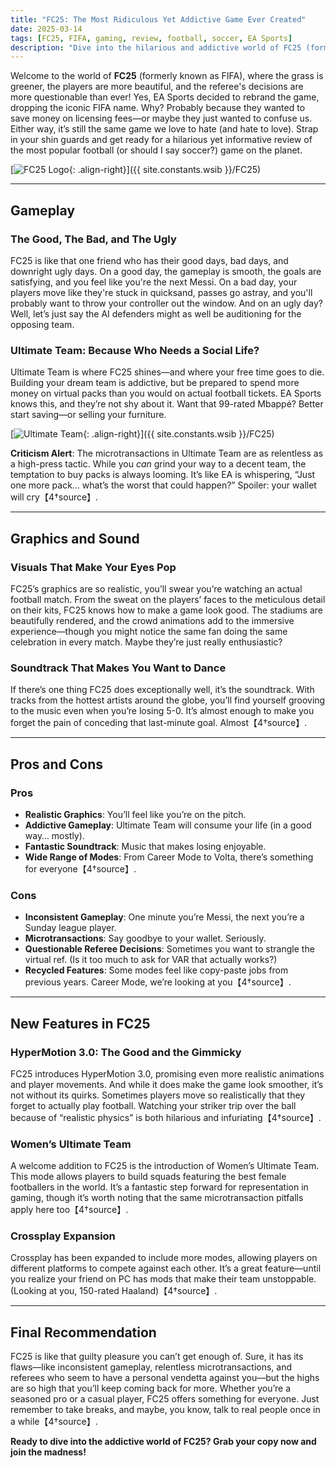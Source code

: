 ```yaml
---
title: "FC25: The Most Ridiculous Yet Addictive Game Ever Created"
date: 2025-03-14
tags: [FC25, FIFA, gaming, review, football, soccer, EA Sports]
description: "Dive into the hilarious and addictive world of FC25 (formerly FIFA). Explore its gameplay, graphics, pros, cons, and why it’s the ultimate guilty pleasure for gamers."
---
```


Welcome to the world of **FC25** (formerly known as FIFA), where the grass is greener, the players are more beautiful, and the referee's decisions are more questionable than ever! Yes, EA Sports decided to rebrand the game, dropping the iconic FIFA name. Why? Probably because they wanted to save money on licensing fees—or maybe they just wanted to confuse us. Either way, it’s still the same game we love to hate (and hate to love). Strap in your shin guards and get ready for a hilarious yet informative review of the most popular football (or should I say soccer?) game on the planet.

[![FC25 Logo](https://i.imgur.com/aHm1goAm.jpeg){: .align-right}]({{ site.constants.wsib }}/FC25)

---

## Gameplay

### The Good, The Bad, and The Ugly

FC25 is like that one friend who has their good days, bad days, and downright ugly days. On a good day, the gameplay is smooth, the goals are satisfying, and you feel like you're the next Messi. On a bad day, your players move like they're stuck in quicksand, passes go astray, and you'll probably want to throw your controller out the window. And on an ugly day? Well, let’s just say the AI defenders might as well be auditioning for the opposing team.

### Ultimate Team: Because Who Needs a Social Life?

Ultimate Team is where FC25 shines—and where your free time goes to die. Building your dream team is addictive, but be prepared to spend more money on virtual packs than you would on actual football tickets. EA Sports knows this, and they’re not shy about it. Want that 99-rated Mbappé? Better start saving—or selling your furniture.

[![Ultimate Team](https://i.imgur.com/EIEb9WGm.jpeg){: .align-right}]({{ site.constants.wsib }}/FC25)

**Criticism Alert**: The microtransactions in Ultimate Team are as relentless as a high-press tactic. While you *can* grind your way to a decent team, the temptation to buy packs is always looming. It’s like EA is whispering, “Just one more pack… what’s the worst that could happen?” Spoiler: your wallet will cry【4†source】.

---

## Graphics and Sound

### Visuals That Make Your Eyes Pop

FC25’s graphics are so realistic, you’ll swear you’re watching an actual football match. From the sweat on the players’ faces to the meticulous detail on their kits, FC25 knows how to make a game look good. The stadiums are beautifully rendered, and the crowd animations add to the immersive experience—though you might notice the same fan doing the same celebration in every match. Maybe they’re just really enthusiastic?

### Soundtrack That Makes You Want to Dance

If there’s one thing FC25 does exceptionally well, it’s the soundtrack. With tracks from the hottest artists around the globe, you’ll find yourself grooving to the music even when you’re losing 5-0. It’s almost enough to make you forget the pain of conceding that last-minute goal. Almost【4†source】.

---

## Pros and Cons

### Pros

- **Realistic Graphics**: You’ll feel like you’re on the pitch.
- **Addictive Gameplay**: Ultimate Team will consume your life (in a good way… mostly).
- **Fantastic Soundtrack**: Music that makes losing enjoyable.
- **Wide Range of Modes**: From Career Mode to Volta, there’s something for everyone【4†source】.

### Cons

- **Inconsistent Gameplay**: One minute you’re Messi, the next you’re a Sunday league player.
- **Microtransactions**: Say goodbye to your wallet. Seriously.
- **Questionable Referee Decisions**: Sometimes you want to strangle the virtual ref. (Is it too much to ask for VAR that actually works?)
- **Recycled Features**: Some modes feel like copy-paste jobs from previous years. Career Mode, we’re looking at you【4†source】.

---

## New Features in FC25

### HyperMotion 3.0: The Good and the Gimmicky

FC25 introduces HyperMotion 3.0, promising even more realistic animations and player movements. And while it does make the game look smoother, it’s not without its quirks. Sometimes players move so realistically that they forget to actually play football. Watching your striker trip over the ball because of “realistic physics” is both hilarious and infuriating【4†source】.

### Women’s Ultimate Team

A welcome addition to FC25 is the introduction of Women’s Ultimate Team. This mode allows players to build squads featuring the best female footballers in the world. It’s a fantastic step forward for representation in gaming, though it’s worth noting that the same microtransaction pitfalls apply here too【4†source】.

### Crossplay Expansion

Crossplay has been expanded to include more modes, allowing players on different platforms to compete against each other. It’s a great feature—until you realize your friend on PC has mods that make their team unstoppable. (Looking at you, 150-rated Haaland)【4†source】.

---

## Final Recommendation

FC25 is like that guilty pleasure you can’t get enough of. Sure, it has its flaws—like inconsistent gameplay, relentless microtransactions, and referees who seem to have a personal vendetta against you—but the highs are so high that you’ll keep coming back for more. Whether you’re a seasoned pro or a casual player, FC25 offers something for everyone. Just remember to take breaks, and maybe, you know, talk to real people once in a while【4†source】.

**Ready to dive into the addictive world of FC25? Grab your copy now and join the madness!**
